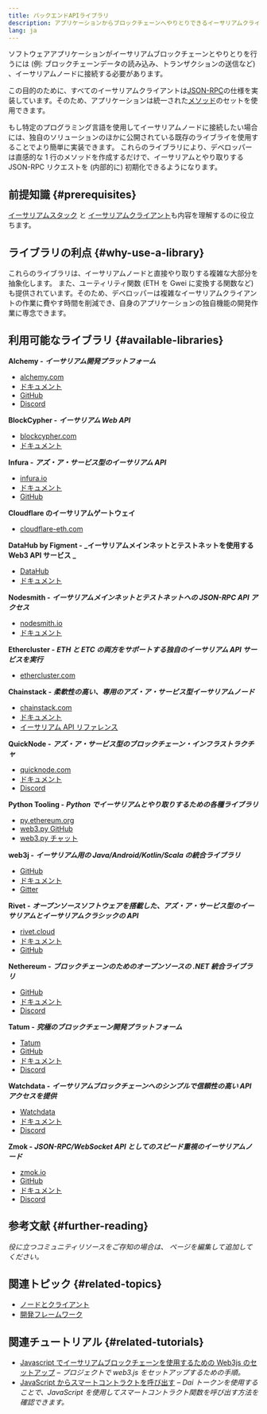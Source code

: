 ```yaml
---
title: バックエンドAPIライブラリ
description: アプリケーションからブロックチェーンへやりとりできるイーサリアムクライアントAPIの紹介。
lang: ja
---
```


ソフトウェアアプリケーションがイーサリアムブロックチェーンとやりとりを行うには (例: ブロックチェーンデータの読み込み、トランザクションの送信など) 、イーサリアムノードに接続する必要があります。

この目的のために、すべてのイーサリアムクライアントは[JSON-RPC](/developers/docs/apis/json-rpc/)の仕様を実装しています。そのため、アプリケーションは統一された[メソッド](/developers/docs/apis/json-rpc/#json-rpc-methods)のセットを使用できます。

もし特定のプログラミング言語を使用してイーサリアムノードに接続したい場合には、独自のソリューションのほかに公開されている既存のライブライを使用することでより簡単に実装できます。 これらのライブラリにより、デベロッパーは直感的な 1 行のメソッドを作成するだけで、イーサリアムとやり取りする JSON-RPC リクエストを (内部的に) 初期化できるようになります。

## 前提知識 {#prerequisites}

[イーサリアムスタック](/developers/docs/ethereum-stack/) と [イーサリアムクライアント](/developers/docs/nodes-and-clients/)も内容を理解するのに役立ちます。

## ライブラリの利点 {#why-use-a-library}

これらのライブラリは、イーサリアムノードと直接やり取りする複雑な大部分を抽象化します。 また、ユーティリティ関数 (ETH を Gwei に変換する関数など) も提供されています。そのため、デベロッパーは複雑なイーサリアムクライアントの作業に費やす時間を削減でき、自身のアプリケーションの独自機能の開発作業に専念できます。

## 利用可能なライブラリ {#available-libraries}

**Alchemy -** **_イーサリアム開発プラットフォーム_**

- [alchemy.com](https://www.alchemy.com/)
- [ドキュメント](https://docs.alchemyapi.io/)
- [GitHub](https://github.com/alchemyplatform)
- [Discord](https://discord.com/invite/A39JVCM)

**BlockCypher -** **_イーサリアム Web API_**

- [blockcypher.com](https://www.blockcypher.com/)
- [ドキュメント](https://www.blockcypher.com/dev/ethereum/)

**Infura -** **_アズ・ア・サービス型のイーサリアム API_**

- [infura.io](https://infura.io)
- [ドキュメント](https://infura.io/docs)
- [GitHub](https://github.com/INFURA)

**Cloudflare のイーサリアムゲートウェイ**

- [cloudflare-eth.com](https://cloudflare-eth.com)

**DataHub by Figment -** **_イーサリアムメインネットとテストネットを使用する Web3 API サービス _**

- [DataHub](https://www.figment.io/datahub)
- [ドキュメント](https://docs.figment.io/introduction/what-is-datahub)

**Nodesmith -** **_イーサリアムメインネットとテストネットへの JSON-RPC API アクセス_**

- [nodesmith.io](https://nodesmith.io/network/ethereum/)
- [ドキュメント](https://nodesmith.io/docs/#/ethereum/apiRef)

**Ethercluster -** **_ETH と ETC の両方をサポートする独自のイーサリアム API サービスを実行_**

- [ethercluster.com](https://www.ethercluster.com/)

**Chainstack -** **_柔軟性の高い、専用のアズ・ア・サービス型イーサリアムノード_**

- [chainstack.com](https://chainstack.com)
- [ドキュメント](https://docs.chainstack.com)
- [イーサリアム API リファレンス](https://docs.chainstack.com/api/ethereum/ethereum-api-reference)

**QuickNode -** **_アズ・ア・サービス型のブロックチェーン・インフラストラクチャ_**

- [quicknode.com](https://quicknode.com)
- [ドキュメント](https://www.quicknode.com/docs)
- [Discord](https://discord.gg/NaR7TtpvJq)

**Python Tooling -** **_Python でイーサリアムとやり取りするための各種ライブラリ_**

- [py.ethereum.org](http://python.ethereum.org/)
- [web3.py GitHub](https://github.com/ethereum/web3.py)
- [web3.py チャット](https://gitter.im/ethereum/web3.py)

**web3j -** **_イーサリアム用の Java/Android/Kotlin/Scala の統合ライブラリ_**

- [GitHub](https://github.com/web3j/web3j)
- [ドキュメント](https://docs.web3j.io/)
- [Gitter](https://gitter.im/web3j/web3j)

**Rivet -** **_オープンソースソフトウェアを搭載した、アズ・ア・サービス型のイーサリアムとイーサリアムクラシックの API_**

- [rivet.cloud](https://rivet.cloud)
- [ドキュメント](https://rivet.cloud/docs/)
- [GitHub](https://github.com/openrelayxyz/ethercattle-deployment)

**Nethereum -** **_ブロックチェーンのためのオープンソースの .NET 統合ライブラリ_**

- [GitHub](https://github.com/Nethereum/Nethereum)
- [ドキュメント](http://docs.nethereum.com/en/latest/)
- [Discord](https://discord.com/invite/jQPrR58FxX)

**Tatum -** **_究極のブロックチェーン開発プラットフォーム_**

- [Tatum](https://tatum.io/)
- [GitHub](https://github.com/tatumio/)
- [ドキュメント](https://docs.tatum.io/)
- [Discord](https://discord.gg/EDmW3kjTC9)

**Watchdata -** **_イーサリアムブロックチェーンへのシンプルで信頼性の高い API アクセスを提供_**

- [Watchdata](https://watchdata.io/)
- [ドキュメント](https://docs.watchdata.io/)
- [Discord](https://discord.com/invite/TZRJbZ6bdn)

**Zmok -** **_JSON-RPC/WebSocket API としてのスピード重視のイーサリアムノード_**

- [zmok.io](https://zmok.io/)
- [GitHub](https://github.com/zmok-io)
- [ドキュメント](https://docs.zmok.io/)
- [Discord](https://discord.gg/fAHeh3ka6s)

## 参考文献 {#further-reading}

_役に立つコミュニティリソースをご存知の場合は、 ページを編集して追加してください。_

## 関連トピック {#related-topics}

- [ノードとクライアント](/developers/docs/nodes-and-clients/)
- [開発フレームワーク](/developers/docs/frameworks/)

## 関連チュートリアル {#related-tutorials}

- [Javascript でイーサリアムブロックチェーンを使用するための Web3js のセットアップ](/developers/tutorials/set-up-web3js-to-use-ethereum-in-javascript/) _– プロジェクトで web3.js をセットアップするための手順。_
- [JavaScript からスマートコントラクトを呼び出す](/developers/tutorials/calling-a-smart-contract-from-javascript/) _– Dai トークンを使用することで、JavaScript を使用してスマートコントラクト関数を呼び出す方法を確認できます。_
